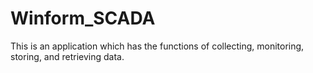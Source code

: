 # Winform_SCADA
This is an application which has the functions of collecting, monitoring, storing, and retrieving data.
